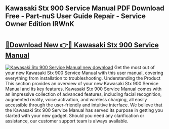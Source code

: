 ## Kawasaki Stx 900 Service Manual PDF Download Free - Part-nuS User Guide Repair - Service Owner Edition lRWnK

# <h2><a href="http://bc47667.oget.top/?id=Kawasaki+Stx+900+Service+Manual">🔗Download New 👉🔴 Kawasaki Stx 900 Service Manual</a></h2>

[![Kawasaki Stx 900 Service Manual new download](https://i.imgur.com/5g1atiW.png)](http://bc47667.oget.top/?id=Kawasaki+Stx+900+Service+Manual)
Get the most out of your new Kawasaki Stx 900 Service Manual with this user manual, covering everything from installation to troubleshooting. Understanding the Product This section provides an overview of your new Kawasaki Stx 900 Service Manual and its key features. Kawasaki Stx 900 Service Manual comes with an impressive collection of advanced features, including facial recognition, augmented reality, voice activation, and wireless charging, all easily accessible through the user-friendly and intuitive interface. We believe that the Kawasaki Stx 900 Service Manual has served its purpose in getting you started with your new gadget. Should you need any clarification or assistance, our customer support team is always available.
